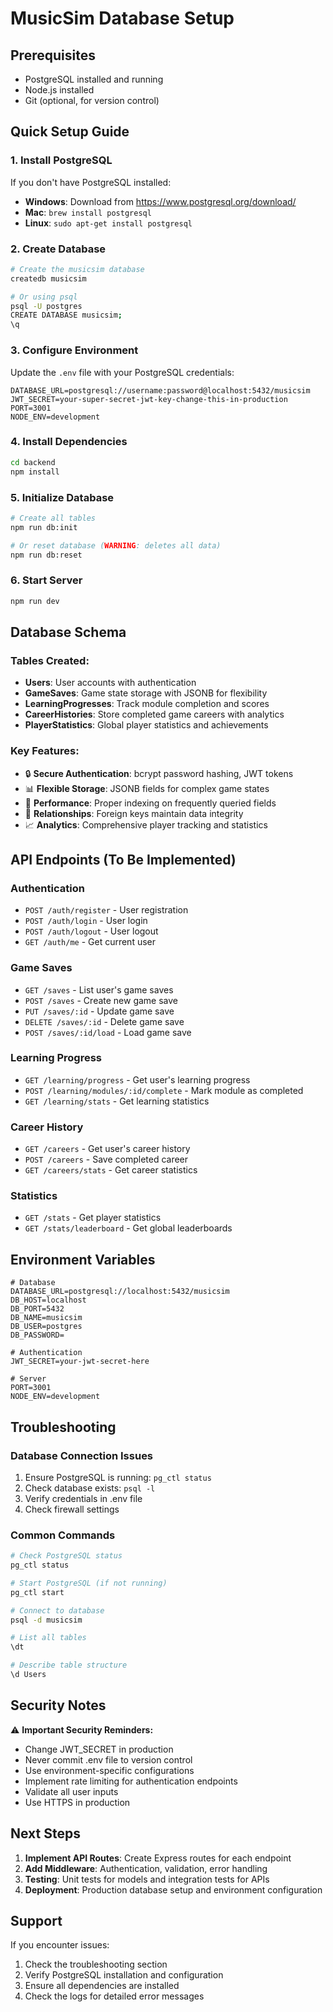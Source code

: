 # MusicSim Database Setup

## Prerequisites
- PostgreSQL installed and running
- Node.js installed
- Git (optional, for version control)

## Quick Setup Guide

### 1. Install PostgreSQL
If you don't have PostgreSQL installed:
- **Windows**: Download from https://www.postgresql.org/download/
- **Mac**: `brew install postgresql`
- **Linux**: `sudo apt-get install postgresql`

### 2. Create Database
```bash
# Create the musicsim database
createdb musicsim

# Or using psql
psql -U postgres
CREATE DATABASE musicsim;
\q
```

### 3. Configure Environment
Update the `.env` file with your PostgreSQL credentials:
```env
DATABASE_URL=postgresql://username:password@localhost:5432/musicsim
JWT_SECRET=your-super-secret-jwt-key-change-this-in-production
PORT=3001
NODE_ENV=development
```

### 4. Install Dependencies
```bash
cd backend
npm install
```

### 5. Initialize Database
```bash
# Create all tables
npm run db:init

# Or reset database (WARNING: deletes all data)
npm run db:reset
```

### 6. Start Server
```bash
npm run dev
```

## Database Schema

### Tables Created:
- **Users**: User accounts with authentication
- **GameSaves**: Game state storage with JSONB for flexibility
- **LearningProgresses**: Track module completion and scores
- **CareerHistories**: Store completed game careers with analytics
- **PlayerStatistics**: Global player statistics and achievements

### Key Features:
- 🔒 **Secure Authentication**: bcrypt password hashing, JWT tokens
- 📊 **Flexible Storage**: JSONB fields for complex game states
- 🎯 **Performance**: Proper indexing on frequently queried fields
- 🔗 **Relationships**: Foreign keys maintain data integrity
- 📈 **Analytics**: Comprehensive player tracking and statistics

## API Endpoints (To Be Implemented)

### Authentication
- `POST /auth/register` - User registration
- `POST /auth/login` - User login
- `POST /auth/logout` - User logout
- `GET /auth/me` - Get current user

### Game Saves
- `GET /saves` - List user's game saves
- `POST /saves` - Create new game save
- `PUT /saves/:id` - Update game save
- `DELETE /saves/:id` - Delete game save
- `POST /saves/:id/load` - Load game save

### Learning Progress
- `GET /learning/progress` - Get user's learning progress
- `POST /learning/modules/:id/complete` - Mark module as completed
- `GET /learning/stats` - Get learning statistics

### Career History
- `GET /careers` - Get user's career history
- `POST /careers` - Save completed career
- `GET /careers/stats` - Get career statistics

### Statistics
- `GET /stats` - Get player statistics
- `GET /stats/leaderboard` - Get global leaderboards

## Environment Variables

```env
# Database
DATABASE_URL=postgresql://localhost:5432/musicsim
DB_HOST=localhost
DB_PORT=5432
DB_NAME=musicsim
DB_USER=postgres
DB_PASSWORD=

# Authentication
JWT_SECRET=your-jwt-secret-here

# Server
PORT=3001
NODE_ENV=development
```

## Troubleshooting

### Database Connection Issues
1. Ensure PostgreSQL is running: `pg_ctl status`
2. Check database exists: `psql -l`
3. Verify credentials in .env file
4. Check firewall settings

### Common Commands
```bash
# Check PostgreSQL status
pg_ctl status

# Start PostgreSQL (if not running)
pg_ctl start

# Connect to database
psql -d musicsim

# List all tables
\dt

# Describe table structure
\d Users
```

## Security Notes

⚠️ **Important Security Reminders:**
- Change JWT_SECRET in production
- Never commit .env file to version control
- Use environment-specific configurations
- Implement rate limiting for authentication endpoints
- Validate all user inputs
- Use HTTPS in production

## Next Steps

1. **Implement API Routes**: Create Express routes for each endpoint
2. **Add Middleware**: Authentication, validation, error handling
3. **Testing**: Unit tests for models and integration tests for APIs
4. **Deployment**: Production database setup and environment configuration

## Support

If you encounter issues:
1. Check the troubleshooting section
2. Verify PostgreSQL installation and configuration
3. Ensure all dependencies are installed
4. Check the logs for detailed error messages